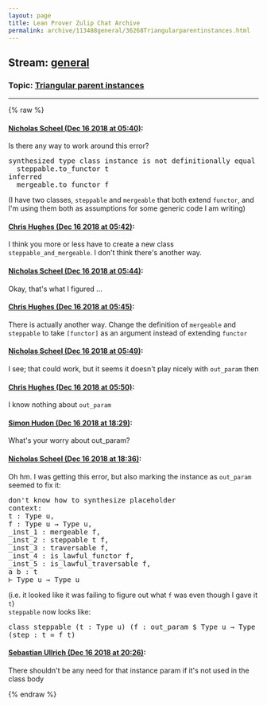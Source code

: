 ```yaml
---
layout: page
title: Lean Prover Zulip Chat Archive 
permalink: archive/113488general/36268Triangularparentinstances.html
---
```


## Stream: [general](index.html)
### Topic: [Triangular parent instances](36268Triangularparentinstances.html)

---


{% raw %}
#### [ Nicholas Scheel (Dec 16 2018 at 05:40)](https://leanprover.zulipchat.com/#narrow/stream/113488-general/topic/Triangular%20parent%20instances/near/151864665):
<p>Is there any way to work around this error?</p>
<div class="codehilite"><pre><span></span>synthesized type class instance is not definitionally equal to expression inferred by typing rules, synthesized
  steppable.to_functor t
inferred
  mergeable.to_functor f
</pre></div>


<p>(I have two classes, <code>steppable</code> and <code>mergeable</code> that both extend <code>functor</code>, and I'm using them both as assumptions for some generic code I am writing)</p>

#### [ Chris Hughes (Dec 16 2018 at 05:42)](https://leanprover.zulipchat.com/#narrow/stream/113488-general/topic/Triangular%20parent%20instances/near/151864720):
<p>I think you more or less have to create a new class <code>steppable_and_mergeable</code>. I don't think there's another way.</p>

#### [ Nicholas Scheel (Dec 16 2018 at 05:44)](https://leanprover.zulipchat.com/#narrow/stream/113488-general/topic/Triangular%20parent%20instances/near/151864731):
<p>Okay, that's what I figured ...</p>

#### [ Chris Hughes (Dec 16 2018 at 05:45)](https://leanprover.zulipchat.com/#narrow/stream/113488-general/topic/Triangular%20parent%20instances/near/151864777):
<p>There is actually another way. Change the definition of <code>mergeable</code> and <code>steppable</code> to take <code>[functor]</code> as an argument instead of extending <code>functor</code></p>

#### [ Nicholas Scheel (Dec 16 2018 at 05:49)](https://leanprover.zulipchat.com/#narrow/stream/113488-general/topic/Triangular%20parent%20instances/near/151864894):
<p>I see; that could work, but it seems it doesn't play nicely with <code>out_param</code> then</p>

#### [ Chris Hughes (Dec 16 2018 at 05:50)](https://leanprover.zulipchat.com/#narrow/stream/113488-general/topic/Triangular%20parent%20instances/near/151864940):
<p>I know nothing about <code>out_param</code></p>

#### [ Simon Hudon (Dec 16 2018 at 18:29)](https://leanprover.zulipchat.com/#narrow/stream/113488-general/topic/Triangular%20parent%20instances/near/151888684):
<p>What's your worry about out_param?</p>

#### [ Nicholas Scheel (Dec 16 2018 at 18:36)](https://leanprover.zulipchat.com/#narrow/stream/113488-general/topic/Triangular%20parent%20instances/near/151888986):
<p>Oh hm. I was getting this error, but also marking the instance as <code>out_param</code> seemed to fix it:</p>
<div class="codehilite"><pre><span></span>don&#39;t know how to synthesize placeholder
context:
t : Type u,
f : Type u → Type u,
_inst_1 : mergeable f,
_inst_2 : steppable t f,
_inst_3 : traversable f,
_inst_4 : is_lawful_functor f,
_inst_5 : is_lawful_traversable f,
a b : t
⊢ Type u → Type u
</pre></div>


<p>(i.e. it looked like it was failing to figure out what <code>f</code> was even though I gave it <code>t</code>)<br>
<code>steppable</code> now looks like:</p>
<div class="codehilite"><pre><span></span>class steppable (t : Type u) (f : out_param $ Type u → Type u) [out_param $ functor f] :=
(step : t ≃ f t)
</pre></div>

#### [ Sebastian Ullrich (Dec 16 2018 at 20:26)](https://leanprover.zulipchat.com/#narrow/stream/113488-general/topic/Triangular%20parent%20instances/near/151892913):
<p>There shouldn't be any need for that instance param if it's not used in the class body</p>


{% endraw %}
